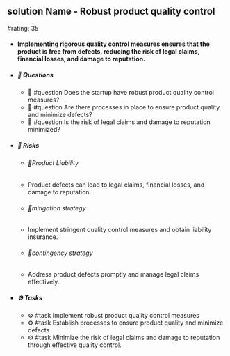 ## solution Name - Robust product quality control
#rating: 35
- #### Implementing rigorous quality control measures ensures that the product is free from defects, reducing the risk of legal claims, financial losses, and damage to reputation.
- ##### 💭 Questions
  - 💭 #question Does the startup have robust product quality control measures?
  - 💭 #question Are there processes in place to ensure product quality and minimize defects?
  - 💭 #question Is the risk of legal claims and damage to reputation minimized?
- ##### 🚨 Risks
  - ###### 🚨Product Liability
  - Product defects can lead to legal claims, financial losses, and damage to reputation.
  - ###### 🚨mitigation strategy
  - Implement stringent quality control measures and obtain liability insurance.
  - ###### 🚨contingency strategy
  - Address product defects promptly and manage legal claims effectively.
- ##### ⚙️ Tasks
  - ⚙️ #task Implement robust product quality control measures
  - ⚙️ #task  Establish processes to ensure product quality and minimize defects
  - ⚙️ #task  Minimize the risk of legal claims and damage to reputation through effective quality control.


